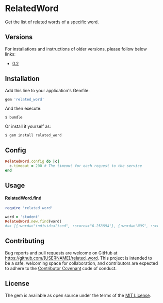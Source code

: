 # RelatedWord

Get the list of related words of a specific word.

## Versions

For installations and instructions of older versions, please follow below links:
* [0.2](https://github.com/lmduc/related_word/tree/v0.2)

## Installation

Add this line to your application's Gemfile:

```ruby
gem 'related_word'
```

And then execute:

    $ bundle

Or install it yourself as:

    $ gem install related_word

## Config

```ruby
RelatedWord.config do |c|
  c.timeout = 200 # The timeout for each request to the service
end
```

## Usage

#### RelatedWord.find
```ruby
require 'related_word'

word = 'student'
RelatedWord.new.find(word)
#=> [{:word=>"individualized", :score=>"0.258894"}, {:word=>"NUS", :score=>"0.206925"}, {:word=>"extracurricular", :score=>"0.206289"}, {:word=>"Yearbook", :score=>"0.197864"}, ...]
```

## Contributing

Bug reports and pull requests are welcome on GitHub at https://github.com/[USERNAME]/related_word. This project is intended to be a safe, welcoming space for collaboration, and contributors are expected to adhere to the [Contributor Covenant](http://contributor-covenant.org) code of conduct.


## License

The gem is available as open source under the terms of the [MIT License](http://opensource.org/licenses/MIT).
